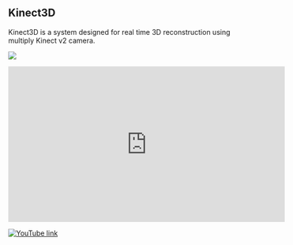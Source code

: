 ## Kinect3D

Kinect3D is a system designed for real time 3D reconstruction using multiply Kinect v2 camera. 

![](./Kinect3D.png)

<iframe width="560" height="315" src="https://youtu.be/ORkO28mfZFE" frameborder="0" allow="autoplay; encrypted-media" allowfullscreen></iframe>

[![YouTube link](https://i9.ytimg.com/vi/ORkO28mfZFE/mq2.jpg?sqp=COSL6fkF&rs=AOn4CLAxrdj3DDdgu6glXq-LPjA1jUSbCA)](https://youtu.be/ORkO28mfZFE)